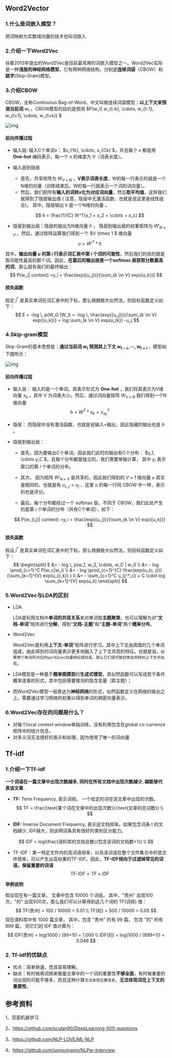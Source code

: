 ## Word2Vector

### 1.什么是词嵌入模型？

把词映射为实数域向量的技术也叫词嵌⼊

### 2.介绍一下Word2Vec

谷歌2013年提出的Word2Vec是目前最常用的词嵌入模型之一。Word2Vec实际是一种**浅层的神经网络模型**，它有两种网络结构，分别是**连续词袋**（CBOW）和**跳字**(Skip-Gram)模型。

### 3.介绍CBOW

CBOW，全称Continuous Bag-of-Word，中文叫做连续词袋模型：**以上下文来预测当前词** $w_t$ 。CBOW模型的目的是预测 $P(w_t| w_{t-k}, \cdots, w_{t-1}, w_{t+1}, \cdots, w_{t+k}) $

![img](https://pic4.zhimg.com/v2-27f3e577618f84c0026968d273d823ef_b.jpg)



#### 前向传播过程

- 输入层: 输入C个单词$x$： $x_{1k}, \cdots, x_{Ck} $，并且每个 $x$ 都是用 **One-hot** 编码表示，每一个 $x$ 的维度为 V（词表长度）。

- 输入层到隐层
  
  - 首先，共享矩阵为 $W_{V \times N}$ ，**V表示词表长度**，W的每一行表示的就是一个N维的向量（训练结束后，W的每一行就表示一个词的词向量）。
  - 然后，我们把所有**输入的词转$x$化为对应词向量**，然后**取平均值**，这样我们就得到了隐层输出值 ( 注意，隐层中无激活函数，也就是说这里是线性组合)。 其中，隐层输出 $h$ 是一个N维的向量 。

  $$
  h = \frac{1}{C} W^T(x_1 + x_2 + \cdots + x_c)
  $$
  
- 隐层到输出层：隐层的输出为N维向量 $h$ ， 隐层到输出层的权重矩阵为  $W'_{N \times V}$ 。然后，通过矩阵运算我们得到一个 $V \times 1 $ 维向量
  $$
  u = W'^{T} * h
  $$


其中，**输出向量 $u$  的第 $i$  行表示词汇表中第 $i$  个词的可能性**，然后我们的目的就是取可能性最高的那个词。因此，**在最后的输出层是一个softmax 层获取分数最高的词**，那么就有我们的最终输出：
$$
P(w_j| context)  =y_i =  \frac{exp({u_j})}{\sum_{k \in V} exp({u_k})}
$$

#### 损失函数

假定 $j^*$ 是真实单词在词汇表中的下标，那么根据极大似然法，则目标函数定义如下：
$$
E = -log \, p(W_O |W_I) = -log \, \frac{exp({u_j})}{\sum_{k \in V} exp({u_k})} =  log  \sum_{k \in V} exp(u_{k})  -u_j
$$

### 4.Skip-gram模型

Skip-Gram的基本思想是：**通过当前词 $w_t$ 预测其上下文 $w_{t-i}, \cdots , w_{t+i}$** ，模型如下图所示：

![img](https://pic2.zhimg.com/v2-42ef75691c18a03cfda4fa85a8409e19_b.jpg)

#### 前向传播过程

- 输入层：   输入的是一个单词，其表示形式为 **One-hot** ，我们将其表示为V维向量 $x_k$ ，其中 $V$ 为词表大小。然后，通过词向量矩阵 $W_{V \times N}$ 我们得到一个N维向量  
  $$
  h = W^T * x_k = v^{T}_{w_I}
  $$


- 隐层： 而隐层中没有激活函数，也就是说输入=输出，因此隐藏的输出也是 $h$ 。

- 隐层到输出层：

  - 首先，因为要输出C个单词，因此我们此时的输出有C个分布： $y_1, \cdots y_C $，且每个分布都是独立的，我们需要单独计算， 其中 $y_i$  表示窗口的第 $i$  个单词的分布。 
  
  - 其次， 因为矩阵 $W'_{N \times V}$ 是共享的，因此我们得到的 $V \times 1$ 维向量 $u$ 其实是相同的，也就是有 $u_{c,j} = u_j$ ，这里 $u$ 的每一行同 CBOW 中一样，表示的也是评分。

  - 最后，每个分布都经过一个 softmax 层，不同于 CBOW，我们此处产生的是第 $i$ 个单词的分布（共有C个单词），如下：
  
  $$
  P(w_{i,j}| context)  =y_i =  \frac{exp({u_j})}{\sum_{k \in V} exp({u_k})}
  $$


####  损失函数

假设 $j^*$ 是真实单词在词汇表中的下标，那么根据极大似然法，则目标函数定义如下：
$$
\begin{split} E &= - log \, p(w_1, w_2, \cdots, w_C | w_I)   \\ &= - log \prod_{c=1}^C P(w_c|w_i) \\ &= - log  \prod_{c=1}^{C} \frac{exp(u_{c, j})}{\sum_{k=1}^{V} exp(u_{c,k}) } \\ &= - \sum_{c=1}^C u_{j^*_c} + C \cdot log \sum_{k=1}^{V} exp(u_k) \end{split}
$$



### 5.Word2Vec与LDA的区别

- LDA

  LDA是利用文档中**单词的共现关系**来对单词按**主题聚类**，也可以理解为对“**文档-单词**”矩阵进行**分解**，得到“**文档-主题**”和“**主题-单词**”两个**概率分布**。

- Word2Vec

  Word2Vec是利用**上下文-单词**“矩阵进行学习，其中上下文由周围的几个单词组成，由此得到的词向量表示更多地融入了上下文共现的特征。也就是说，`如果两个单词所对应的word2vec向量相似度较高，那么它们很可能经常在同样的上下文中出现`。

- LDA模型是一种基于**概率图模型**的**生成式模型**，其似然函数可以写成若干条件概率连乘的形式，其中包括需要推测的隐含变量（即主题）；

- 而Word2Vec模型一般表达为**神经网络**的形式，似然函数定义在网络的输出之上，需要通过学习网络的权重以得到单词的稠密向量表示。

### 6.Word2Vec存在的问题是什么？

- 对每个local context window单独训练，没有利用包含在global co-currence矩阵中的统计信息。
- 对多义词无法很好的表示和处理，因为使用了唯一的词向量

## Tf-idf

### 1.介绍一下Tf-idf

**一个词语在一篇文章中出现次数越多, 同时在所有文档中出现次数越少, 越能够代表该文章.**

- **TF:** Term Frequency, 表示词频。 一个给定的词在该文章中出现的次数。
  $$
  TF = \frac{\text{某个词在文章中的出现次数}}{\text{文章的总词数}}  \\
  $$

- **IDF:** Inverse Document Frequency, 表示逆文档频率。如果包含词条 t 的文档越少, IDF越大，则说明词条具有很好的类别区分能力。

$$
IDF = log(\frac{语料库的文档总数}{包含该词的文档数+1})  \\
$$

- TF-IDF：某一特定文件内的高词语频率，以及该词语在整个文件集合中的低文件频率，可以产生出高权重的TF-IDF。因此，**TF-IDF倾向于过滤掉常见的词语，保留重要的词语**
  $$
  \text{TF-IDF} = TF \times IDF
  $$

**举例说明**

假设现在有一篇文章， 文章中包含 10000 个词组， 其中，"贵州" 出现100次，"的" 出现500次，那么我们可以计算得到这几个词的 TF(词频) 值：
$$
TF(贵州) = 100 / 10000 = 0.01 \\
TF(的) = 500 / 10000 = 0.05
$$
现在语料库中有 1000 篇文章， 其中，包含 "贵州" 的有 99 篇， 包含 "的" 的有 899 篇， 则它们的 IDF 值计算为：
$$
IDF(贵州) = log(1000 / (99+1)) = 1.000 \\
IDF(的) = log(1000 / (899+1)) = 0.046
$$

### 2. Tf-idf的优缺点

- 优点：简单快速，而且容易理解。
- 缺点：有时候用词频来衡量文章中的一个词的重要性**不够全面**，有时候重要的词出现的可能不够多，而且这种计算`无法体现位置信息`，**无法体现词在上下文的重要性**。

## 参考资料

1、百面机器学习

2、https://github.com/scutan90/DeepLearning-500-questions

3、https://github.com/NLP-LOVE/ML-NLP

4、https://github.com/songyingxin/NLPer-Interview